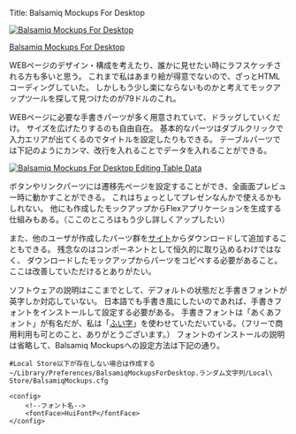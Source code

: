 Title: Balsamiq Mockups For Desktop

[![Balsamiq Mockups For Desktop](http://dl.dropbox.com/u/126064/dataich.github.io.images/Balsamiq-Mockups-For-Desktop.png "Balsamiq Mockups For Desktop")](http://dl.dropbox.com/u/126064/dataich.github.io.images/Balsamiq-Mockups-For-Desktop.png)

[Balsamiq Mockups For Desktop](http://www.balsamiq.com/products/mockups)

WEBページのデザイン・構成を考えたり、誰かに見せたい時にラフスケッチされる方も多いと思う。
これまで私はあまり絵が得意でないので、ざっとHTMLコーディングしていた。
しかしもう少し楽にならないものかと考えてモックアップツールを探して見つけたのが79ドルのこれ。

WEBページに必要な手書きパーツが多く用意されていて、ドラッグしていくだけ。
サイズを広げたりするのも自由自在。
基本的なパーツはダブルクリックで入力エリアが出てくるのでタイトルを設定したりもできる。
テーブルパーツでは下記のようにカンマ、改行を入れることでデータを入れることができる。

[![Balsamiq Mockups For Desktop Editing Table Data](http://dl.dropbox.com/u/126064/dataich.github.io.images/Balsamiq-Mockups-For-Desktop-Editing-Table-Data.png "Balsamiq Mockups For Desktop Editing Table Data")](http://dl.dropbox.com/u/126064/dataich.github.io.images/Balsamiq-Mockups-For-Desktop-Editing-Table-Data.png)

ボタンやリンクパーツには遷移先ページを設定することができ、全画面プレビュー時に動かすことができる。
これはちょっとしてプレゼンなんかで使えるかもしれない。
他にも作成したモックアップからFlexアプリケーションを生成する仕組みもある。（ここのところはもう少し詳しくアップしたい）

また、他のユーザが作成したパーツ群を[サイト](http://www.mockupstogo.net/)からダウンロードして追加することもできる。
残念なのはコンポーネントとして恒久的に取り込めるわけではなく、
ダウンロードしたモックアップからパーツをコピペする必要があること。
ここは改善していただけるとありがたい。

ソフトウェアの説明はここまでとして、デフォルトの状態だと手書きフォントが英字しか対応していない。
日本語でも手書き風にしたいのであれば、手書きフォントをインストールして設定する必要がある。
手書きフォントは「あくあフォント」が有名だが、私は「[ふい字](http://hp.vector.co.jp/authors/VA039499/#hui)」を使わせていただいている。（フリーで商用利用も可とのこと、ありがとうございます。）
フォントのインストールの説明は省略して、Balsamiq Mockupsへの設定方法は下記の通り。

```
#Local Store以下が存在しない場合は作成する
~/Library/Preferences/BalsamiqMockupsForDesktop.ランダム文字列/Local\ Store/BalsamiqMockups.cfg
```

```
<config>
    <!--フォント名-->
    <fontFace>HuiFontP</fontFace>
</config>
```